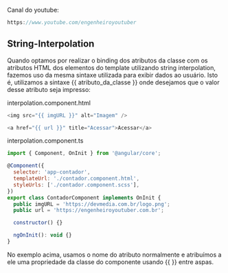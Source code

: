 Canal do youtube:

```js
https://www.youtube.com/engenheiroyoutuber
```
## String-Interpolation

Quando optamos por realizar o binding dos atributos da classe com os atributos HTML dos elementos do template utilizando string interpolation, fazemos uso da mesma sintaxe utilizada para exibir dados ao usuário. Isto é, utilizamos a sintaxe {{ atributo_da_classe }} onde desejamos que o valor desse atributo seja impresso:


interpolation.component.html

```js
<img src="{{ imgURL }}" alt="Imagem" />

<a href="{{ url }}" title="Acessar">Acessar</a>
```

interpolation.component.ts

```js
import { Component, OnInit } from '@angular/core';

@Component({
  selector: 'app-contador',
  templateUrl: './contador.component.html',
  styleUrls: ['./contador.component.scss'],
})
export class ContadorComponent implements OnInit {
  public imgURL = 'https://devmedia.com.br/logo.png';
  public url = 'https://engenheiroyoutuber.com.br';

  constructor() {}

  ngOnInit(): void {}
}
```

No exemplo acima, usamos o nome do atributo normalmente e atribuímos a ele uma propriedade da classe do componente usando {{ }} entre aspas.